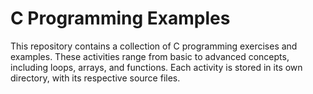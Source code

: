 # C Programming Examples

This repository contains a collection of C programming exercises and examples. These activities range from basic to advanced concepts, including loops, arrays, and functions. Each activity is stored in its own directory, with its respective source files.
